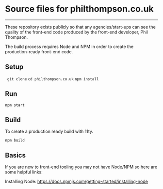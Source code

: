 # Source files for philthompson.co.uk

---

These repository exists publicly so that any agencies/start-ups can see the quality of the front-end code produced by the front-end developer, Phil Thompson.

The build process requires Node and NPM in order to create the production-ready front-end code.

## Setup

` git clone`
`cd philthompson.co.uk`
`npm install`

## Run

`npm start`

## Build

To create a production ready build with 11ty.

`npm build`

## Basics

If you are new to front-end tooling you may not have Node/NPM so here are some helpful links:

Installing Node:
https://docs.npmjs.com/getting-started/installing-node
